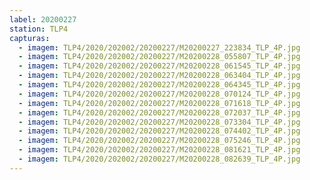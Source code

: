 ```yaml
---
label: 20200227
station: TLP4
capturas:
  - imagem: TLP4/2020/202002/20200227/M20200227_223834_TLP_4P.jpg
  - imagem: TLP4/2020/202002/20200227/M20200228_055807_TLP_4P.jpg
  - imagem: TLP4/2020/202002/20200227/M20200228_061545_TLP_4P.jpg
  - imagem: TLP4/2020/202002/20200227/M20200228_063404_TLP_4P.jpg
  - imagem: TLP4/2020/202002/20200227/M20200228_064345_TLP_4P.jpg
  - imagem: TLP4/2020/202002/20200227/M20200228_070124_TLP_4P.jpg
  - imagem: TLP4/2020/202002/20200227/M20200228_071618_TLP_4P.jpg
  - imagem: TLP4/2020/202002/20200227/M20200228_072037_TLP_4P.jpg
  - imagem: TLP4/2020/202002/20200227/M20200228_073304_TLP_4P.jpg
  - imagem: TLP4/2020/202002/20200227/M20200228_074402_TLP_4P.jpg
  - imagem: TLP4/2020/202002/20200227/M20200228_075246_TLP_4P.jpg
  - imagem: TLP4/2020/202002/20200227/M20200228_081621_TLP_4P.jpg
  - imagem: TLP4/2020/202002/20200227/M20200228_082639_TLP_4P.jpg
---
```

